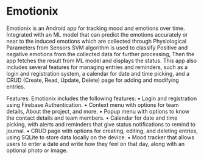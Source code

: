 # Emotionix
Emotionix is an Android app for tracking mood and emotions over time. Integrated with an ML model that can predict the emotions accurately or near to the induced emotions which are collected through Physiological Parameters from Sensors SVM algorithm is used to classify Positive and negative emotions from the collected data for
further processing, Then the app fetches the result from ML model and displays the status. This app also includes several features for managing entries and reminders, such as a login and registration system, a calendar for date and time picking, and a CRUD (Create, Read, Update, Delete) page for adding and modifying entries.

Features:
Emotionix includes the following features:
•	Login and registration using Firebase Authentication.
•	Context menu with options for team details, About the project, and more.
•	Popup menu with options to know the contact details and team members.
•	Calendar for date and time picking, with alerts and reminders that give status notifications to remind to journal.
•	CRUD page with options for creating, editing, and deleting entries, using SQLite to store data locally on the device.
•	Mood tracker that allows users to enter a date and write how they feel on that day, along with an optional photo or image.



